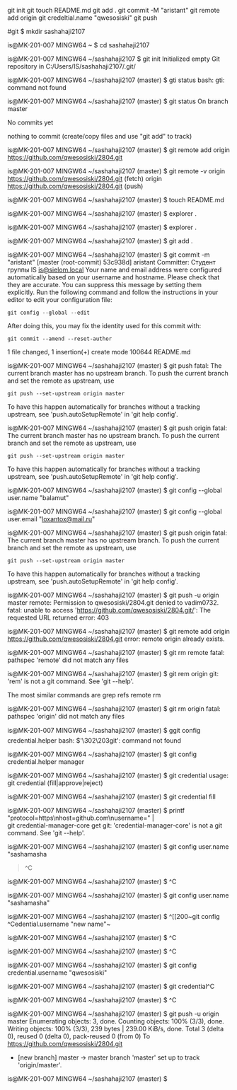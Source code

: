 git init
git touch README.md
git add . 
git commit -M "aristant"
git remote add origin
git credeltial.name "qwesosiski"
git push




#git
$ mkdir sashahaji2107

is@MK-201-007 MINGW64 ~
$ cd sashahaji2107

is@MK-201-007 MINGW64 ~/sashahaji2107
$ git init
Initialized empty Git repository in C:/Users/IS/sashahaji2107/.git/

is@MK-201-007 MINGW64 ~/sashahaji2107 (master)
$ gti status
bash: gti: command not found

is@MK-201-007 MINGW64 ~/sashahaji2107 (master)
$ git status
On branch master

No commits yet

nothing to commit (create/copy files and use "git add" to track)

is@MK-201-007 MINGW64 ~/sashahaji2107 (master)
$ git remote add origin https://github.com/qwesosiski/2804.git

is@MK-201-007 MINGW64 ~/sashahaji2107 (master)
$ git remote -v
origin  https://github.com/qwesosiski/2804.git (fetch)
origin  https://github.com/qwesosiski/2804.git (push)

is@MK-201-007 MINGW64 ~/sashahaji2107 (master)
$ touch README.md

is@MK-201-007 MINGW64 ~/sashahaji2107 (master)
$ explorer .

is@MK-201-007 MINGW64 ~/sashahaji2107 (master)
$ explorer .

is@MK-201-007 MINGW64 ~/sashahaji2107 (master)
$ git add .

is@MK-201-007 MINGW64 ~/sashahaji2107 (master)
$ git commit -m "aristant"
[master (root-commit) 53c938d] aristant
 Committer: Студент группы IS <is@sielom.local>
Your name and email address were configured automatically based
on your username and hostname. Please check that they are accurate.
You can suppress this message by setting them explicitly. Run the
following command and follow the instructions in your editor to edit
your configuration file:

    git config --global --edit

After doing this, you may fix the identity used for this commit with:

    git commit --amend --reset-author

 1 file changed, 1 insertion(+)
 create mode 100644 README.md

is@MK-201-007 MINGW64 ~/sashahaji2107 (master)
$ git push
fatal: The current branch master has no upstream branch.
To push the current branch and set the remote as upstream, use

    git push --set-upstream origin master

To have this happen automatically for branches without a tracking
upstream, see 'push.autoSetupRemote' in 'git help config'.


is@MK-201-007 MINGW64 ~/sashahaji2107 (master)
$ git push origin
fatal: The current branch master has no upstream branch.
To push the current branch and set the remote as upstream, use

    git push --set-upstream origin master

To have this happen automatically for branches without a tracking
upstream, see 'push.autoSetupRemote' in 'git help config'.


is@MK-201-007 MINGW64 ~/sashahaji2107 (master)
$  git config --global user.name "balamut"

is@MK-201-007 MINGW64 ~/sashahaji2107 (master)
$  git config --global user.email "loxantox@mail.ru"

is@MK-201-007 MINGW64 ~/sashahaji2107 (master)
$ git push origin
fatal: The current branch master has no upstream branch.
To push the current branch and set the remote as upstream, use

    git push --set-upstream origin master

To have this happen automatically for branches without a tracking
upstream, see 'push.autoSetupRemote' in 'git help config'.


is@MK-201-007 MINGW64 ~/sashahaji2107 (master)
$ git push -u origin master
remote: Permission to qwesosiski/2804.git denied to vadim0732.
fatal: unable to access 'https://github.com/qwesosiski/2804.git/': The requested URL returned error: 403

is@MK-201-007 MINGW64 ~/sashahaji2107 (master)
$ git remote add origin https://github.com/qwesosiski/2804.git
error: remote origin already exists.

is@MK-201-007 MINGW64 ~/sashahaji2107 (master)
$ git rm remote
fatal: pathspec 'remote' did not match any files

is@MK-201-007 MINGW64 ~/sashahaji2107 (master)
$ git rem origin
git: 'rem' is not a git command. See 'git --help'.

The most similar commands are
        grep
        refs
        remote
        rm

is@MK-201-007 MINGW64 ~/sashahaji2107 (master)
$ git rm origin
fatal: pathspec 'origin' did not match any files

is@MK-201-007 MINGW64 ~/sashahaji2107 (master)
$ ggit config credential.helper
bash: $'\302\203git': command not found

is@MK-201-007 MINGW64 ~/sashahaji2107 (master)
$ git config credential.helper
manager

is@MK-201-007 MINGW64 ~/sashahaji2107 (master)
$ git credential
usage: git credential (fill|approve|reject)

is@MK-201-007 MINGW64 ~/sashahaji2107 (master)
$ git credential fill




is@MK-201-007 MINGW64 ~/sashahaji2107 (master)
$ printf "protocol=https\nhost=github.com\nusername=<me>" | \
  git credential-manager-core get
git: 'credential-manager-core' is not a git command. See 'git --help'.

is@MK-201-007 MINGW64 ~/sashahaji2107 (master)
$ git config user.name "sashamasha
> ^C

is@MK-201-007 MINGW64 ~/sashahaji2107 (master)
$ ^C


is@MK-201-007 MINGW64 ~/sashahaji2107 (master)
$ git config user.name "sashamasha"

is@MK-201-007 MINGW64 ~/sashahaji2107 (master)
$ ^[[200~git config ^Cedential.username "new name"~

is@MK-201-007 MINGW64 ~/sashahaji2107 (master)
$ ^C

is@MK-201-007 MINGW64 ~/sashahaji2107 (master)
$ ^C

is@MK-201-007 MINGW64 ~/sashahaji2107 (master)
$ git config credential.username "qwesosiski"

is@MK-201-007 MINGW64 ~/sashahaji2107 (master)
$ git credential^C

is@MK-201-007 MINGW64 ~/sashahaji2107 (master)
$ ^C


is@MK-201-007 MINGW64 ~/sashahaji2107 (master)
$ git push -u origin master
Enumerating objects: 3, done.
Counting objects: 100% (3/3), done.
Writing objects: 100% (3/3), 239 bytes | 239.00 KiB/s, done.
Total 3 (delta 0), reused 0 (delta 0), pack-reused 0 (from 0)
To https://github.com/qwesosiski/2804.git
 * [new branch]      master -> master
branch 'master' set up to track 'origin/master'.

is@MK-201-007 MINGW64 ~/sashahaji2107 (master)
$
